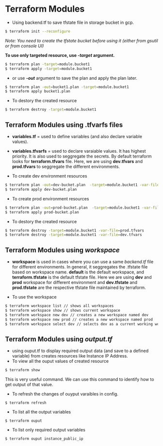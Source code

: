 # Terraform Modules
* Using backend.tf to save tfstate file in storage bucket in gcp.
```bash
$ terraform init --reconfigure
```
*Note: You need to create the tfstate bucket before using it (either from gsutil or from console UI)*

**To use only targeted resource, use *-target* argument.**
```bash
$ terraform plan -target=module.bucket1
$ terraform apply -target=module.bucket1
```
* or use ***-out*** argument to save the plan and apply the plan later.
```bash
$ terraform plan -out=bucket1.plan -target=module.bucket1
$ terraform apply bucket1.plan
```

* To destory the created resource
```bash
$ terraform destroy -target=module.bucket1
```

## Terraform Modules using .tfvarfs files
* **variables.tf** = used to define variables (and also declare variable values).
* **variables.tfvarfs** = used to declare varaiable values. It has highest priority. It is also used to seggregate the secrets. By default terraform looks for **terraform.tfvars** file.
Here, we are using **dev.tfvars** and **prod.tfvars** to seggregate the different environments.

* To create dev environment resources
```bash
$ terraform plan -out=dev-bucket.plan  -target=module.bucket1 -var-file=dev.tfvars
$ terraform apply dev-bucket.plan
```
* To create prod environment resources
```bash
$ terraform plan -out=prod-bucket.plan  -target=module.bucket1 -var-file=prod.tfvars
$ terraform apply prod-bucket.plan
```
* To destory the created resource
```bash
$ terraform destroy -target=module.bucket1 -var-file=prod.tfvars
$ terraform destroy -target=module.bucket1 -var-file=dev.tfvars
```
## Terraform Modules using *workspace*
* **workspace** is used in cases where you can use a same *backend.tf* file for different environments. In general, it seggregates the .tfstate file based on workspace name.  **default** is the default workspace, and **terraform.tfstate** is the default tfstate file. Here we are using **dev** and **prod** workspace for different environment and **dev.tfstate** and **prod.tfstate** are the respective tfstate file maintained by terraform.

* To use the workspace
```bash
$ terraform workspace list // shows all workspaces
$ terraform workspace show // shows current workspace
$ terraform workspace new dev // creates a new workspace named dev
$ terraform workspace new prod // creates a new workspace named prod
$ terraform workspace select dev // selects dev as a current working workspace.
```

## Terraform Modules using *output.tf*
* using ouput.tf to display required output data (and save to a defined variable) from creates resources like Instance IP Address.
* To view all the ouput values of created resource
```bash
$ terraform show
```
This is very useful command. We can use this command to identify how to get output of that value.
* To refresh the changes of ouyput varaibles in config.
```
$ terraform refresh
```
* To list all the output variables
```
$ terraform ouput
```
* To list only required output variables
```
$ terraform ouput instance_public_ip
```
